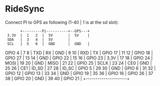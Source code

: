 # RideSync


Connect PI to GPS as following (1-40 | 1 is at the sd slot):

           +---------Pi----------+--GPS---+
     3.3V  |  1   2  |  5V       |  5V    | 
     SDA   |  3   4  |  5V       |
     SCL   |  5   6  |  GND      |  GND   |
 GPIO 4    |  7   8  |  TXD      |  RX    |
     GND   |  9  10  |  RXD      |  TX    |
 GPIO 17   | 11  12  |  GPIO 18  |
 GPIO 27   | 13  14  |  GND      |
 GPIO 22   | 15  16  |  GPIO 23  |
     3.3V  | 17  18  |  GPIO 24  |
 MOSI      | 19  20  |  GND      |
 MISO      | 21  22  |  GPIO 25  |
 SCLK      | 23  24  |  CE0      |
     GND   | 25  26  |  CE1      |
 ID_SD     | 27  28  |  ID_SC    |
 GPIO 5    | 29  30  |  GND      |
 GPIO 6    | 31  32  |  GPIO 12  |
 GPIO 13   | 33  34  |  GND      |
 GPIO 19   | 35  36  |  GPIO 16  |
 GPIO 26   | 37  38  |  GPIO 20  |
     GND   | 39  40  |  GPIO 21  |
           +---------------------+
